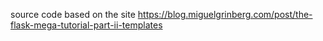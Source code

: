 source code based on the site https://blog.miguelgrinberg.com/post/the-flask-mega-tutorial-part-ii-templates
